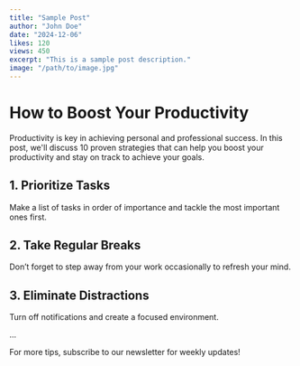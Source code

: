 ```yaml
---
title: "Sample Post"
author: "John Doe"
date: "2024-12-06"
likes: 120
views: 450
excerpt: "This is a sample post description."
image: "/path/to/image.jpg"
---
```


# How to Boost Your Productivity

Productivity is key in achieving personal and professional success. In this post, we'll discuss 10 proven strategies that can help you boost your productivity and stay on track to achieve your goals.

## 1. Prioritize Tasks
Make a list of tasks in order of importance and tackle the most important ones first.

## 2. Take Regular Breaks
Don’t forget to step away from your work occasionally to refresh your mind.

## 3. Eliminate Distractions
Turn off notifications and create a focused environment.

...

For more tips, subscribe to our newsletter for weekly updates!
